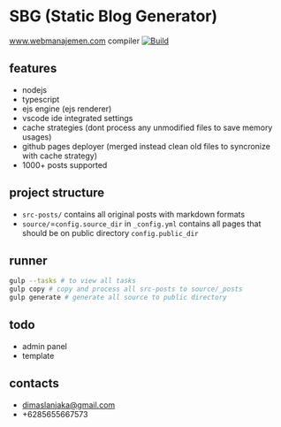 # SBG (Static Blog Generator)

www.webmanajemen.com compiler [![Build](https://github.com/dimaslanjaka/dimaslanjaka.github.io/actions/workflows/page.yml/badge.svg)](https://github.com/dimaslanjaka/dimaslanjaka.github.io/actions/workflows/page.yml)

## features
- nodejs
- typescript
- ejs engine (ejs renderer)
- vscode ide integrated settings
- cache strategies (dont process any unmodified files to save memory usages)
- github pages deployer (merged instead clean old files to syncronize with cache strategy)
- 1000+ posts supported

## project structure
- `src-posts/` contains all original posts with markdown formats
- `source/`=`config.source_dir` in `_config.yml` contains all pages that should be on public directory `config.public_dir`

## runner
```bash
gulp --tasks # to view all tasks
gulp copy # copy and process all src-posts to source/_posts
gulp generate # generate all source to public directory
```

## todo
- admin panel
- template

## contacts
- dimaslanjaka@gmail.com
- +6285655667573